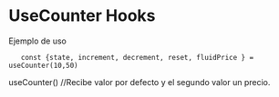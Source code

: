 # UseCounter Hooks

Ejemplo de uso 

```
   const {state, increment, decrement, reset, fluidPrice } = useCounter(10,50)

```

useCounter() //Recibe valor por defecto y el segundo valor un precio.